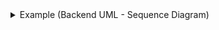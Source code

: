 
</details>

<details>
<summary>Example (Backend UML - Sequence Diagram)</summary>

```md
### Backend UML Diagram (Mermaid)

```mermaid
sequenceDiagram
    participant User
    participant Frontend
    participant Backend
    participant HuggingFace
    participant SQLite

    User->>Frontend: Enter Query
    Frontend->>Backend: POST /api/query
    Backend->>HuggingFace: Send prompt to LLM
    HuggingFace-->>Backend: Return filter JSON
    Backend->>Frontend: Return filter
    Frontend->>Frontend: Highlight buildings

    User->>Frontend: Click Save
    Frontend->>Backend: POST /api/save_project
    Backend->>SQLite: Insert user & filter
    SQLite-->>Backend: Success
    Backend-->>Frontend: Confirm saved
